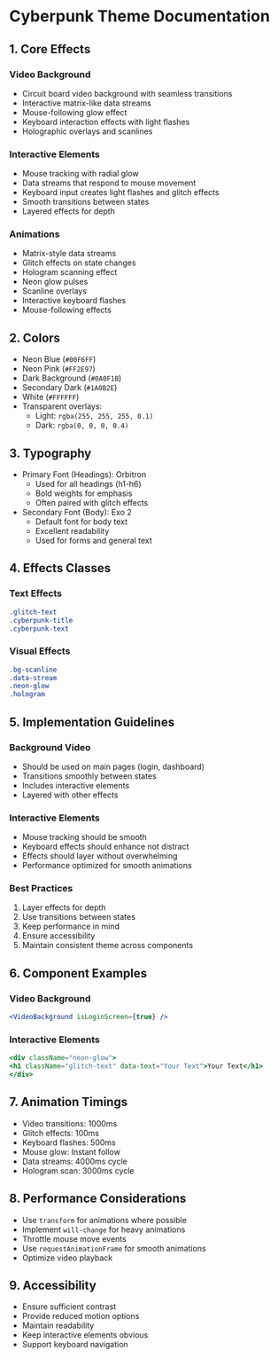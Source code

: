 # Cyberpunk Theme Documentation

## 1. Core Effects

### Video Background
- Circuit board video background with seamless transitions
- Interactive matrix-like data streams
- Mouse-following glow effect
- Keyboard interaction effects with light flashes
- Holographic overlays and scanlines

### Interactive Elements
- Mouse tracking with radial glow
- Data streams that respond to mouse movement
- Keyboard input creates light flashes and glitch effects
- Smooth transitions between states
- Layered effects for depth

### Animations
- Matrix-style data streams
- Glitch effects on state changes
- Hologram scanning effect
- Neon glow pulses
- Scanline overlays
- Interactive keyboard flashes
- Mouse-following effects

## 2. Colors
- Neon Blue (`#00F6FF`)
- Neon Pink (`#FF2E97`)
- Dark Background (`#0A0F1B`)
- Secondary Dark (`#1A0B2E`)
- White (`#FFFFFF`)
- Transparent overlays:
  - Light: `rgba(255, 255, 255, 0.1)`
  - Dark: `rgba(0, 0, 0, 0.4)`

## 3. Typography
- Primary Font (Headings): Orbitron
  - Used for all headings (h1-h6)
  - Bold weights for emphasis
  - Often paired with glitch effects
- Secondary Font (Body): Exo 2
  - Default font for body text
  - Excellent readability
  - Used for forms and general text

## 4. Effects Classes

### Text Effects
```css
.glitch-text
.cyberpunk-title
.cyberpunk-text
```

### Visual Effects
```css
.bg-scanline
.data-stream
.neon-glow
.hologram
```

## 5. Implementation Guidelines

### Background Video
- Should be used on main pages (login, dashboard)
- Transitions smoothly between states
- Includes interactive elements
- Layered with other effects

### Interactive Elements
- Mouse tracking should be smooth
- Keyboard effects should enhance not distract
- Effects should layer without overwhelming
- Performance optimized for smooth animations

### Best Practices
1. Layer effects for depth
2. Use transitions between states
3. Keep performance in mind
4. Ensure accessibility
5. Maintain consistent theme across components

## 6. Component Examples

### Video Background
```jsx
<VideoBackground isLoginScreen={true} />
```

### Interactive Elements
```jsx
<div className="neon-glow">
<h1 className="glitch-text" data-text="Your Text">Your Text</h1>
</div>
```

## 7. Animation Timings
- Video transitions: 1000ms
- Glitch effects: 100ms
- Keyboard flashes: 500ms
- Mouse glow: Instant follow
- Data streams: 4000ms cycle
- Hologram scan: 3000ms cycle

## 8. Performance Considerations
- Use `transform` for animations where possible
- Implement `will-change` for heavy animations
- Throttle mouse move events
- Use `requestAnimationFrame` for smooth animations
- Optimize video playback

## 9. Accessibility
- Ensure sufficient contrast
- Provide reduced motion options
- Maintain readability
- Keep interactive elements obvious
- Support keyboard navigation
